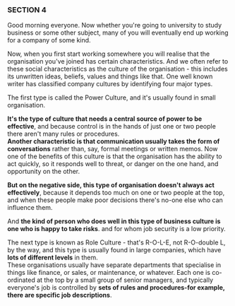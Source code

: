 ### SECTION 4  
  
Good morning everyone. Now whether you're going to university to study business or some other subject, many of you will eventually end up working for a company of some kind.  
  
Now, when you first start working somewhere you will realise that the organisation you've joined has certain characteristics. And we often refer to these social characteristics as the culture of the organisation - this includes its unwritten ideas, beliefs, values and things like that. One well known writer has classified company cultures by identifying four major types.  
  
The first type is called the Power Culture, and it's usually found in small organisation.  
  
**It's the type of culture that needs a central source of power to be effective**, and because control is in the hands of just one or two people there aren't many rules or procedures.  
**Another characteristic is that communication usually takes the form of conversations** rather than, say, formal meetings or written memos. Now one of the benefits of this culture is that the organisation has the ability to act quickly, so it responds well to threat, or danger on the one hand, and opportunity on the other.  
  
**But on the negative side, this type of organisation doesn't always act effectively**, because it depends too much on one or two people at the top, and when these people make poor decisions there's no-one else who can influence them.  
  
And **the kind of person who does well in this type of business culture is one who is happy to take risks**. and for whom job security is a low priority.  
  
The next type is known as Role Culture - that's R-O-L-E, not R-O-double L, by the way, and this type is usually found in large companies, which have **lots of different levels** in them.  
These organisations usually have separate departments that specialise in things like finance, or sales, or maintenance, or whatever. Each one is co-ordinated at the top by a small group of senior managers, and typically everyone's job is controlled by **sets of rules and procedures-for example, there are specific job descriptions**.
